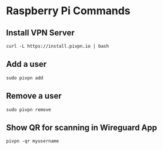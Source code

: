 # Raspberry Pi Commands

## Install VPN Server
~~~
curl -L https://install.pivpn.io | bash
~~~

## Add a user
~~~
sudo pivpn add
~~~

## Remove a user
~~~
sudo pivpn remove
~~~

## Show QR for scanning in Wireguard App
~~~
pivpn -qr myusername
~~~
